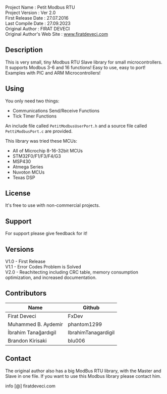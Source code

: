   Project Name               :   Petit Modbus RTU \
  Project Version            :   Ver 2.0 \
  First Release Date         :   27.07.2016 \
  Last Compile Date          :   27.09.2023 \
  Original Author            :   FIRAT DEVECI \
  Original Author's Web Site :   www.firatdeveci.com                

## Description
  This is very small, tiny Modbus RTU Slave library for small microcontrollers. It supports Modbus 3-6 and 16 functions!
  Easy to use, easy to port! Examples with PIC and ARM Microcontrollers! 
 
## Using
  You only need two things:
  - Communications Send/Receive Functions
  - Tick Timer Functions

An include file called `PetitModbusUserPort.h` and a source file called
`PettiModbusPort.c` are provided.
 
  This library was tried these MCUs:
  - All of Microchip 8-16-32bit MCUs
  - STM32F0/F1/F3/F4/G3
  - MSP430
  - Atmega Series
  - Nuvoton MCUs
  - Texas DSP

## License
  It's free to use with non-commercial projects.            
 
## Support
  For support please give feedback for it!
  
## Versions
  V1.0 - First Release \
  V1.1 - Error Codes Problem is Solved \
  V2.0 - Reachitecting including CRC table, memory consumption optimization, and increased documentation.

## Contributors
| Name | Github |
| ---- | ------ |
| Firat Deveci | FxDev |
| Muhammed B. Aydemir | phantom1299 |
| İbrahim Tanağardıgil | IbrahimTanagardigil |
| Brandon Kirisaki | blu006 |

## Contact
  The original author also has a big ModBus RTU library, with the
  Master and Slave in one file.
  If you want to use this Modbus library please contact him.
  
  info [@] firatdeveci.com
